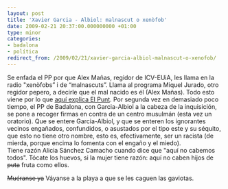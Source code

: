 ```yaml
---
layout: post
title: 'Xavier Garcia - Albiol: malnascut o xenòfob'
date: 2009-02-21 20:37:00.000000000 +01:00
type: minor
categories:
- badalona
- política
redirect_from: /2009/02/21/xavier-garcia-albiol-malnascut-o-xenofob/ 
---
```

Se enfada el PP por que Alex Mañas, regidor de ICV-EUiA, les llama en la radio "xenòfobs” 
i de “malnascuts”. Llama al programa Miquel Jurado, otro regidor pepero, 
a decirle que el mal nacido es él (Alex Mañas). Todo esto viene por lo que 
<a href="http://www.eltotdigital.com/el-pp-torna-a-atiar-la-polemica-amb-una-campanya-contra-un-oratori-musulma/">aquí explica El Punt</a>. 
Por segunda vez en demasiado poco tiempo, el PP de Badalona, con Garcia-Albiol 
a la cabeza de la inquisición, se pone a recoger firmas en contra de un 
centro musulmán (esta vez un oratorio). 
Que se entere Garcia-Albiol, y que se enteren los ignorantes vecinos engañados, confundidos, 
o asustados por el tipo este y su séquito, que esto no tiene otro nombre, 
esto es, efectivamente, ser un racista (de mierda, porque encima lo fomenta con el engaño y el miedo).  
Tiene razón Alicia Sánchez Camacho cuando dice que "aquí no cabemos todos". 
Tócate los huevos, si la mujer tiene razón: aquí no caben hijos de 
<span style="text-decoration: line-through;">puta</span> fruta como ellos. 

<span style="text-decoration: line-through;">Muéranse ya</span> 
Váyanse a la playa a que se les caguen las gaviotas.</div>
